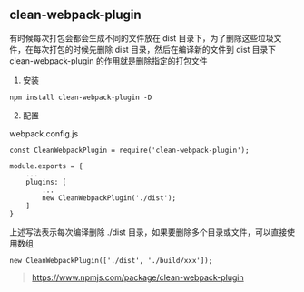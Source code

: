 ## clean-webpack-plugin

有时候每次打包会都会生成不同的文件放在 dist 目录下，为了删除这些垃圾文件，在每次打包的时候先删除 dist 目录，然后在编译新的文件到 dist 目录下
clean-webpack-plugin 的作用就是删除指定的打包文件


1. 安装

```
npm install clean-webpack-plugin -D
```

2. 配置

webpack.config.js
```
const CleanWebpackPlugin = require('clean-webpack-plugin');

module.exports = {
	...
	plugins: [
		...
		new CleanWebpackPlugin('./dist');
	]
}
```

上述写法表示每次编译删除 ./dist 目录，如果要删除多个目录或文件，可以直接使用数组
```
new CleanWebpackPlugin(['./dist', './build/xxx']);
```


> https://www.npmjs.com/package/clean-webpack-plugin
